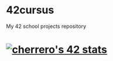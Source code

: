 # 42cursus
My 42 school projects repository
# [![cherrero's 42 stats](https://badge.mediaplus.ma/darkblue/c)](https://github.com/oakoudad/badge42)
